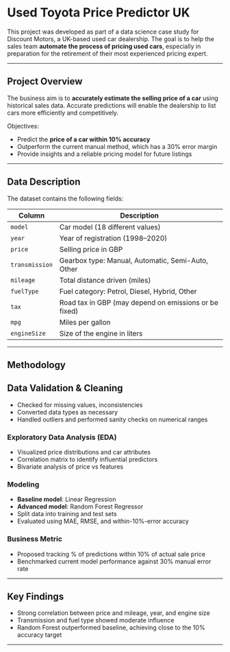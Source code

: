 #  Used Toyota Price Predictor UK

This project was developed as part of a data science case study for Discount Motors, a UK-based used car dealership. The goal is to help the sales team **automate the process of pricing used cars**, especially in preparation for the retirement of their most experienced pricing expert.

---

##  Project Overview

The business aim is to **accurately estimate the selling price of a car** using historical sales data. Accurate predictions will enable the dealership to list cars more efficiently and competitively.

Objectives:

- Predict the **price of a car within 10% accuracy**
- Outperform the current manual method, which has a 30% error margin
- Provide insights and a reliable pricing model for future listings

---

##  Data Description

The dataset contains the following fields:

| Column        | Description                                                      |
|---------------|------------------------------------------------------------------|
| `model`       | Car model (18 different values)                                  |
| `year`        | Year of registration (1998–2020)                                 |
| `price`       | Selling price in GBP                                             |
| `transmission`| Gearbox type: Manual, Automatic, Semi-Auto, Other                |
| `mileage`     | Total distance driven (miles)                                    |
| `fuelType`    | Fuel category: Petrol, Diesel, Hybrid, Other                     |
| `tax`         | Road tax in GBP (may depend on emissions or be fixed)           |
| `mpg`         | Miles per gallon                                                 |
| `engineSize`  | Size of the engine in liters                                     |

---

##  Methodology

## Data Validation & Cleaning
- Checked for missing values, inconsistencies
- Converted data types as necessary
- Handled outliers and performed sanity checks on numerical ranges

###  Exploratory Data Analysis (EDA)
- Visualized price distributions and car attributes
- Correlation matrix to identify influential predictors
- Bivariate analysis of price vs features

###  Modeling
- **Baseline model**: Linear Regression
- **Advanced model**: Random Forest Regressor
- Split data into training and test sets
- Evaluated using MAE, RMSE, and within-10%-error accuracy

###  Business Metric
- Proposed tracking % of predictions within 10% of actual sale price
- Benchmarked current model performance against 30% manual error rate

---

##  Key Findings

- Strong correlation between price and mileage, year, and engine size
- Transmission and fuel type showed moderate influence
- Random Forest outperformed baseline, achieving close to the 10% accuracy target

---




